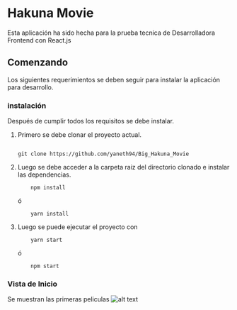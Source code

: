 # Hakuna Movie

Esta aplicación ha sido hecha para la prueba tecnica de Desarrolladora Frontend con React.js

## Comenzando
Los siguientes requerimientos se deben seguir para instalar la aplicación para desarrollo.

### instalación

Después de cumplir todos los requisitos se debe instalar.

1. Primero se debe clonar el proyecto actual.
    ```

    git clone https://github.com/yaneth94/Big_Hakuna_Movie

    ```
2. Luego se debe acceder a la carpeta raiz del directorio clonado e instalar las dependencias.
    ```
        npm install
    ```
    ó
    ```
        yarn install
    ```
3. Luego se puede ejecutar el proyecto con 
    ```
        yarn start
    ```
    ó
    ```
        npm start
    ```

### Vista de Inicio
Se muestran las primeras peliculas
![alt text](https://res.cloudinary.com/dgi2nmgsy/image/upload/v1583887524/admin_j8opyh.jpg)